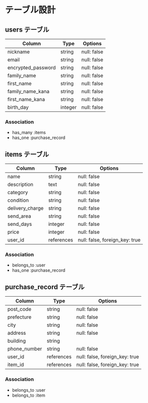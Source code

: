 # テーブル設計

## users テーブル

| Column             | Type    | Options     |
| ------------------ | ------- | ----------- |
| nickname           | string  | null: false |
| email              | string  | null: false |
| encrypted_password | string  | null: false |
| family_name        | string  | null: false |
| first_name         | string  | null: false |
| family_name_kana   | string  | null: false |
| first_name_kana    | string  | null: false |
| birth_day          | integer | null: false |

### Association

- has_many :items
- has_one :purchase_record

## items テーブル

| Column          | Type       | Options                        |
| --------------- | ---------- | ------------------------------ |
| name            | string     | null: false                    |
| description     | text       | null: false                    |
| category        | string     | null: false                    |
| condition       | string     | null: false                    |
| delivery_charge | string     | null: false                    |
| send_area       | string     | null: false                    |
| send_days       | integer    | null: false                    |
| price           | integer    | null: false                    |
| user_id         | references | null: false, foreign_key: true | 

### Association

- belongs_to :user
- has_one :purchase_record

## purchase_record テーブル

| Column       | Type      | Options                        |
| ------------ | --------- | ------------------------------ |
| post_code    | string    | null: false                    |
| prefecture   | string    | null: false                    |
| city         | string    | null: false                    |
| address      | string    | null: false                    |
| building     | string    |                                |
| phone_number | string    | null: false                    |
| user_id      |references | null: false, foreign_key: true | 
| item_id      |references | null: false, foreign_key: true | 

### Association

- belongs_to :user
- belongs_to :item
